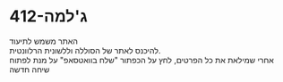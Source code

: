 # 412-ג'למה

האתר משמש לתיעוד\
להיכנס לאתר של הסוללה וללשונית הרלוונטית.\
אחרי שמילאת את כל הפרטים, לחץ על הכפתור "שלח בוואטסאפ" על מנת לפתוח שיחה חדשה
